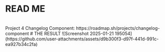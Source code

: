 # READ ME
<br>
Project 4 Changelog Component: https://roadmap.sh/projects/changelog-component
# THE RESULT
![Screenshot 2025-01-21 195054](https://github.com/user-attachments/assets/d9b300f3-d97f-441d-991c-ea927b34c2fa)
